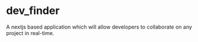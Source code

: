 # dev_finder
A nextjs based application which will allow developers to collaborate on any project in real-time.
